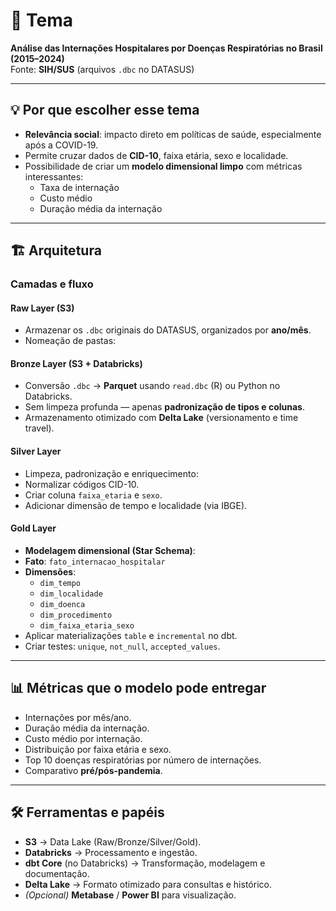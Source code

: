 # 📌 Tema
**Análise das Internações Hospitalares por Doenças Respiratórias no Brasil (2015–2024)**  
Fonte: **SIH/SUS** (arquivos `.dbc` no DATASUS)

---

## 💡 Por que escolher esse tema
- **Relevância social**: impacto direto em políticas de saúde, especialmente após a COVID-19.
- Permite cruzar dados de **CID-10**, faixa etária, sexo e localidade.
- Possibilidade de criar um **modelo dimensional limpo** com métricas interessantes:
  - Taxa de internação
  - Custo médio
  - Duração média da internação

---

## 🏗️ Arquitetura

### **Camadas e fluxo**
#### **Raw Layer** (S3)
- Armazenar os `.dbc` originais do DATASUS, organizados por **ano/mês**.
- Nomeação de pastas:


#### **Bronze Layer** (S3 + Databricks)
- Conversão `.dbc` → **Parquet** usando `read.dbc` (R) ou Python no Databricks.
- Sem limpeza profunda — apenas **padronização de tipos e colunas**.
- Armazenamento otimizado com **Delta Lake** (versionamento e time travel).

#### **Silver Layer**
- Limpeza, padronização e enriquecimento:
- Normalizar códigos CID-10.
- Criar coluna `faixa_etaria` e `sexo`.
- Adicionar dimensão de tempo e localidade (via IBGE).

#### **Gold Layer**
- **Modelagem dimensional (Star Schema)**:
- **Fato**: `fato_internacao_hospitalar`
- **Dimensões**:
  - `dim_tempo`
  - `dim_localidade`
  - `dim_doenca`
  - `dim_procedimento`
  - `dim_faixa_etaria_sexo`
- Aplicar materializações `table` e `incremental` no dbt.
- Criar testes: `unique`, `not_null`, `accepted_values`.

---

## 📊 Métricas que o modelo pode entregar
- Internações por mês/ano.
- Duração média da internação.
- Custo médio por internação.
- Distribuição por faixa etária e sexo.
- Top 10 doenças respiratórias por número de internações.
- Comparativo **pré/pós-pandemia**.

---

## 🛠️ Ferramentas e papéis
- **S3** → Data Lake (Raw/Bronze/Silver/Gold).
- **Databricks** → Processamento e ingestão.
- **dbt Core** (no Databricks) → Transformação, modelagem e documentação.
- **Delta Lake** → Formato otimizado para consultas e histórico.
- *(Opcional)* **Metabase** / **Power BI** para visualização.
